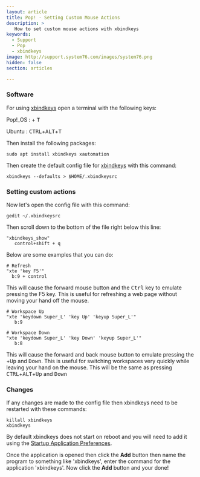 ```yaml
---
layout: article
title: Pop! - Setting Custom Mouse Actions
description: >
   How to set custom mouse actions with xbindkeys
keywords:
  - Support
  - Pop
  - xbindkeys
image: http://support.system76.com/images/system76.png
hidden: false
section: articles

---
```


### Software

For using <u>xbindkeys</u> open a terminal with the following keys:

Pop!_OS : <kbd><span class="fl-pop-key"></span></kbd> + <kbd>T</kbd>

Ubuntu : <kbd>CTRL</kbd>+<kbd>ALT</kbd>+<kbd>T</kbd>

Then install the following packages:

```
sudo apt install xbindkeys xautomation
```

Then create the default config file for <u>xbindkeys</u> with this command:

```
xbindkeys --defaults > $HOME/.xbindkeysrc
```

### Setting custom actions

Now let's open the config file with this command:

```
gedit ~/.xbindkeysrc
```

Then scroll down to the bottom of the file right below this line:

```
"xbindkeys_show"
   control+shift + q
```

Below are some examples that you can do:

```
# Refresh
"xte 'key F5'"
  b:9 + control
```

This will cause the forward mouse button and the <kbd>Ctrl</kbd> key to emulate pressing the F5 key. This is useful for refreshing a web page without moving your hand off the mouse.

```
# Workspace Up
"xte 'keydown Super_L' 'key Up' 'keyup Super_L'"
   b:9

# Workspace Down
"xte 'keydown Super_L' 'key Down' 'keyup Super_L'"
   b:8
```

This will cause the forward and back mouse button to emulate pressing the <kbd><span class="fl-pop-key"></span></kbd>+<kbd>Up</kbd> and <kbd>Down</kbd>. This is useful for switching workspaces very quickly while leaving your hand on the mouse. This will be the same as pressing <kbd>CTRL</kbd>+<kbd>ALT</kbd>+<kbd>Up</kbd> and <kbd>Down</kbd>

### Changes

If any changes are made to the config file then xbindkeys need to be restarted with these commands:

```
killall xbindkeys
xbindkeys
```

By default xbindkeys does not start on reboot and you will need to add it using the <u>Startup Application Preferences</u>. 

Once the application is opened then click the **Add** button then name the program to something like 'xbindkeys', enter the command for the application 'xbindkeys'. Now click the **Add** button and your done!


